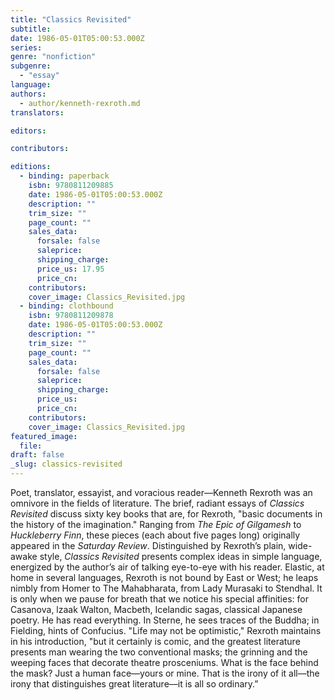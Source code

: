 ```yaml
---
title: "Classics Revisited"
subtitle:
date: 1986-05-01T05:00:53.000Z
series:
genre: "nonfiction"
subgenre:
  - "essay"
language:
authors:
  - author/kenneth-rexroth.md
translators:

editors:

contributors:

editions:
  - binding: paperback
    isbn: 9780811209885
    date: 1986-05-01T05:00:53.000Z
    description: ""
    trim_size: ""
    page_count: ""
    sales_data:
      forsale: false
      saleprice:
      shipping_charge:
      price_us: 17.95
      price_cn:
    contributors:
    cover_image: Classics_Revisited.jpg
  - binding: clothbound
    isbn: 9780811209878
    date: 1986-05-01T05:00:53.000Z
    description: ""
    trim_size: ""
    page_count: ""
    sales_data:
      forsale: false
      saleprice:
      shipping_charge:
      price_us:
      price_cn:
    contributors:
    cover_image: Classics_Revisited.jpg
featured_image:
  file:
draft: false
_slug: classics-revisited
---
```


Poet, translator, essayist, and voracious reader––Kenneth Rexroth was an omnivore in the fields of literature. The brief, radiant essays of _Classics Revisited_ discuss sixty key books that are, for Rexroth, "basic documents in the history of the imagination." Ranging from _The Epic of Gilgamesh_ to _Huckleberry Finn_, these pieces (each about five pages long) originally appeared in the _Saturday Review_. Distinguished by Rexroth’s plain, wide-awake style, _Classics Revisited_ presents complex ideas in simple language, energized by the author’s air of talking eye-to-eye with his reader. Elastic, at home in several languages, Rexroth is not bound by East or West; he leaps nimbly from Homer to The Mahabharata, from Lady Murasaki to Stendhal. It is only when we pause for breath that we notice his special affinities: for Casanova, lzaak Walton, Macbeth, Icelandic sagas, classical Japanese poetry. He has read everything. In Sterne, he sees traces of the Buddha; in Fielding, hints of Confucius. "Life may not be optimistic," Rexroth maintains in his introduction, "but it certainly is comic, and the greatest literature presents man wearing the two conventional masks; the grinning and the weeping faces that decorate theatre prosceniums. What is the face behind the mask? Just a human face––yours or mine. That is the irony of it all––the irony that distinguishes great literature––it is all so ordinary.”

